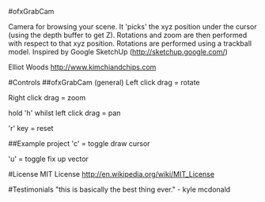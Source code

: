 #ofxGrabCam

Camera for browsing your scene. It 'picks' the xyz position under the cursor (using the depth buffer to get Z).
Rotations and zoom are then performed with respect to that xyz position.
Rotations are performed using a trackball model.
Inspired by Google SketchUp (http://sketchup.google.com/)

Elliot Woods
http://www.kimchiandchips.com

#Controls
##ofxGrabCam (general)
Left click drag = rotate

Right click drag = zoom

hold 'h' whilst left click drag = pan

'r' key = reset

##Example project
'c' = toggle draw cursor

'u' = toggle fix up vector

#License
MIT License
http://en.wikipedia.org/wiki/MIT_License

#Testimonials
"this is basically the best thing ever." - kyle mcdonald
